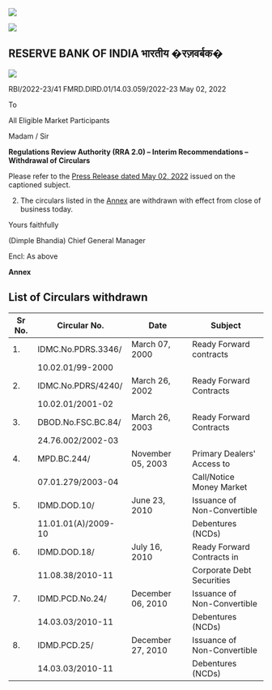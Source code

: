 ![](_page_0_Picture_0.jpeg)

![](_page_0_Picture_1.jpeg)

## RESERVE BANK OF INDIA भारतीय �रज़वर्बक�

![](_page_0_Picture_3.jpeg)

RBI/2022-23/41 FMRD.DIRD.01/14.03.059/2022-23 May 02, 2022

To

All Eligible Market Participants

Madam / Sir

**Regulations Review Authority (RRA 2.0) – Interim Recommendations – Withdrawal of Circulars**

Please refer to the [Press Release dated May 02, 2022](https://www.rbi.org.in/Scripts/BS_PressReleaseDisplay.aspx?prid=53642) issued on the captioned subject.

2. The circulars listed in the [Annex](#page-1-0) are withdrawn with effect from close of business today.

Yours faithfully

(Dimple Bhandia) Chief General Manager

Encl: As above

**Annex**

## **List of Circulars withdrawn**

<span id="page-1-0"></span>

| Sr No. | Circular No.        | Date              | Subject                     |
|--------|---------------------|-------------------|-----------------------------|
| 1.     | IDMC.No.PDRS.3346/  | March 07, 2000    | Ready Forward contracts     |
|        | 10.02.01/99-2000    |                   |                             |
| 2.     | IDMC.No.PDRS/4240/  | March 26, 2002    | Ready Forward Contracts     |
|        | 10.02.01/2001-02    |                   |                             |
| 3.     | DBOD.No.FSC.BC.84/  | March 26, 2003    | Ready Forward Contracts     |
|        | 24.76.002/2002-03   |                   |                             |
| 4.     | MPD.BC.244/         | November 05, 2003 | Primary Dealers' Access to  |
|        | 07.01.279/2003-04   |                   | Call/Notice Money Market    |
| 5.     | IDMD.DOD.10/        | June 23, 2010     | Issuance of Non-Convertible |
|        | 11.01.01(A)/2009-10 |                   | Debentures (NCDs)           |
| 6.     | IDMD.DOD.18/        | July 16, 2010     | Ready Forward Contracts in  |
|        | 11.08.38/2010-11    |                   | Corporate Debt Securities   |
| 7.     | IDMD.PCD.No.24/     | December 06, 2010 | Issuance of Non-Convertible |
|        | 14.03.03/2010-11    |                   | Debentures (NCDs)           |
| 8.     | IDMD.PCD.25/        | December 27, 2010 | Issuance of Non-Convertible |
|        | 14.03.03/2010-11    |                   | Debentures (NCDs)           |